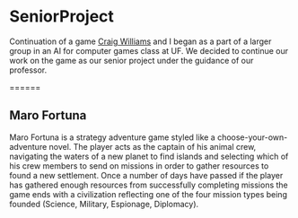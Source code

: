 # SeniorProject
Continuation of a game [Craig Williams](https://github.com/craigwilliams9992) and I began as a part of a larger group in an AI for computer games class at UF. We decided to continue our work on the game as our senior project under the guidance of our professor. 

======

## Maro Fortuna

Maro Fortuna is a strategy adventure game styled like a choose-your-own-adventure novel. The player acts as the captain of his animal crew, navigating the waters of a new planet to find islands and selecting which of his crew members to send on missions in order to gather resources to found a new settlement. Once a number of days have passed if the player has gathered enough resources from successfully completing missions the game ends with a civilization reflecting one of the four mission types being founded (Science, Military, Espionage, Diplomacy). 
